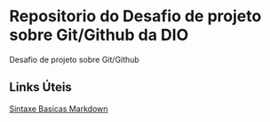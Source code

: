 # Repositorio do Desafio de projeto  sobre Git/Github da DIO
Desafio de projeto sobre Git/Github

## Links Úteis

[Sintaxe Basicas Markdown](  https://www.markdownguide.org/basic-syntax/ )
